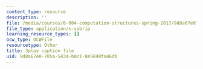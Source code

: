 ```yaml
---
content_type: resource
description: ''
file: /media/courses/6-004-computation-structures-spring-2017/9d8a67e0705a5434b0c18e5690fa46db_WXlcxHX0R_Y.vtt
file_type: application/x-subrip
learning_resource_types: []
ocw_type: OCWFile
resourcetype: Other
title: 3play caption file
uid: 9d8a67e0-705a-5434-b0c1-8e5690fa46db
---
```

